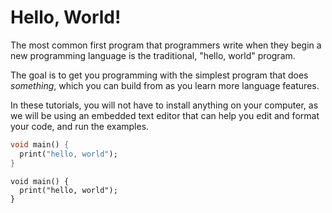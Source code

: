 # Hello, World!

The most common first program that programmers write when they begin
a new programming language is the traditional, "hello, world" program.

The goal is to get you programming with the simplest program that
does *something*, which you can build from as you learn more
language features.

In these tutorials, you will not have to install anything on your
computer, as we will be using an embedded text editor that can
help you edit and format your code, and run the examples.

<script type="text/javascript" src="https://dartpad.dev/inject_embed.dart.js" defer></script>

<style>
<!-- TODO: This should go in the HEAD.  Use script to inject it. -->
iframe {
    width: 100%;
}
</style>

```dart
void main() {
  print("hello, world");
}
```

```run-dartpad
void main() {
  print("hello, world");
}
```